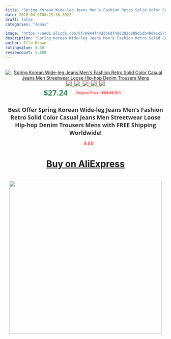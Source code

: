 ```yaml
---
title: "Spring Korean Wide-leg Jeans Men's Fashion Retro Solid Color Casual Jeans Men Streetwear Loose Hip-hop Denim Trousers Mens"
date: 2020-04-9T08:25:36.892Z
draft: false
categories: "Jeans"

image: "https://ae01.alicdn.com/kf/H944f442d66df4dd283c889d5db48dacc5/Spring-Korean-Wide-leg-Jeans-Men-s-Fashion-Retro-Solid-Color-Casual-Jeans-Men-Streetwear-Loose.jpg"
description: "Spring Korean Wide-leg Jeans Men's Fashion Retro Solid Color Casual Jeans Men Streetwear Loose Hip-hop Denim Trousers Mens"
author: Ella Brown
ratingvalue: 4.60
reviewcount: 1.888
---
```

<br>
<div style="text-align: center;">
<a href="https://s.click.aliexpress.com/e/_ADGGSZ" target="_blank" rel="nofollow noopener noreferrer"><img alt="Spring Korean Wide-leg Jeans Men's Fashion Retro Solid Color Casual Jeans Men Streetwear Loose Hip-hop Denim Trousers Mens" class="magnifier-image" src="https://ae01.alicdn.com/kf/H944f442d66df4dd283c889d5db48dacc5/Spring-Korean-Wide-leg-Jeans-Men-s-Fashion-Retro-Solid-Color-Casual-Jeans-Men-Streetwear-Loose.jpg_640x640.jpg">
<br>
<img style="border:1px solid salmon" src="https://ae01.alicdn.com/kf/H944f442d66df4dd283c889d5db48dacc5/Spring-Korean-Wide-leg-Jeans-Men-s-Fashion-Retro-Solid-Color-Casual-Jeans-Men-Streetwear-Loose.jpg_120x120.jpg">&nbsp;&nbsp;<img style="border:1px solid salmon" src="https://ae01.alicdn.com/kf/H530d27d4e9fb4917818a23a43c6df5b2v/Spring-Korean-Wide-leg-Jeans-Men-s-Fashion-Retro-Solid-Color-Casual-Jeans-Men-Streetwear-Loose.jpg_120x120.jpg">&nbsp;&nbsp;<img style="border:1px solid salmon" src="https://ae01.alicdn.com/kf/Hfda139050de54064abf2a330ac4bfa7fF/Spring-Korean-Wide-leg-Jeans-Men-s-Fashion-Retro-Solid-Color-Casual-Jeans-Men-Streetwear-Loose.jpg_120x120.jpg">&nbsp;&nbsp;<img style="border:1px solid salmon" src="https://ae01.alicdn.com/kf/H97369839727e45a9a325b594a74aa274C/Spring-Korean-Wide-leg-Jeans-Men-s-Fashion-Retro-Solid-Color-Casual-Jeans-Men-Streetwear-Loose.jpg_120x120.jpg">&nbsp;&nbsp;<img style="border:1px solid salmon" src="https://ae01.alicdn.com/kf/Hc67f146247fa405189f9ebd5043b7747F/Spring-Korean-Wide-leg-Jeans-Men-s-Fashion-Retro-Solid-Color-Casual-Jeans-Men-Streetwear-Loose.jpg_120x120.jpg"></a></div><br0>
<div style="text-align: center;"><span style="background-color: white; border: 0px; box-sizing: border-box; color: seagreen; display: inline-block; font-family: &quot;open sans&quot; , &quot;arial&quot; , &quot;helvetica&quot; , sans-serif , &quot;heiti&quot;; font-size: 24px; font-stretch: inherit; font-weight: 700; line-height: inherit; margin: 0px 10px 0px 0px; padding: 0px; vertical-align: middle;">$27.24 </span>
<span style="background: rgb(255 , 241 , 241); border-radius: 3px; border: 0px; box-sizing: border-box; color: #ff4747; display: inline-block; font-family: inherit; font-size: 12px; font-stretch: inherit; font-style: inherit; font-variant: inherit; font-weight: 600; line-height: inherit; margin: 0px; padding: 2px 5px; transform: scale(0.9); vertical-align: middle;">Original Price : <b style="text-decoration: line-through;">$33.22 </b> 18%&nbsp;&nbsp;</span></div>
<h1 style="color: #333333; display: inline-block; font-family: &quot;open sans&quot; , &quot;arial&quot; , &quot;helvetica&quot; , sans-serif , &quot;heiti&quot;; font-size: 18px; font-stretch: inherit; font-weight: 700; text-align: center;">Best Offer Spring Korean Wide-leg Jeans Men's Fashion Retro Solid Color Casual Jeans Men Streetwear Loose Hip-hop Denim Trousers Mens with FREE Shipping Worldwide!</h1>
<div style="color: #ff4747; text-align: center;">
<img src="https://4.bp.blogspot.com/-M0ZcTcb-5uY/XleCXlxnR4I/AAAAAAAAAEc/OrjgMkXV1oMQFaCRZj5HQwOCBcu3w1FegCPcBGAYYCw/s1600/star.png" style="height: 15px;">&nbsp;<b>4.60</b></div>
<div class="button_cont" align="center"><a class="buynow_a" href="https://s.click.aliexpress.com/e/_ADGGSZ" target="_blank" rel="nofollow noopener noreferrer"><H1>Buy on AliExpress</H1></a></div><br>
<div class="separator" style="clear: both; text-align: center;">
<img src="https://lh3.googleusercontent.com/-pTy5HemUv9M/XlePHvY0dAI/AAAAAAAAAE4/0nX5iRUoIWY8eMW9Dpxeirr157OZliDIgCLcBGAsYHQ/s1600/badge.gif" width="480">
</div>
